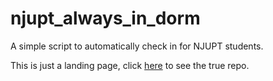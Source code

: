 # njupt_always_in_dorm
A simple script to automatically check in for NJUPT students.

This is just a landing page, click [here](https://app.radicle.xyz/nodes/seed.radicle.garden/rad:zrE1YxEh2CTqigbVkUeWKEECWwCN) to see the true repo.
